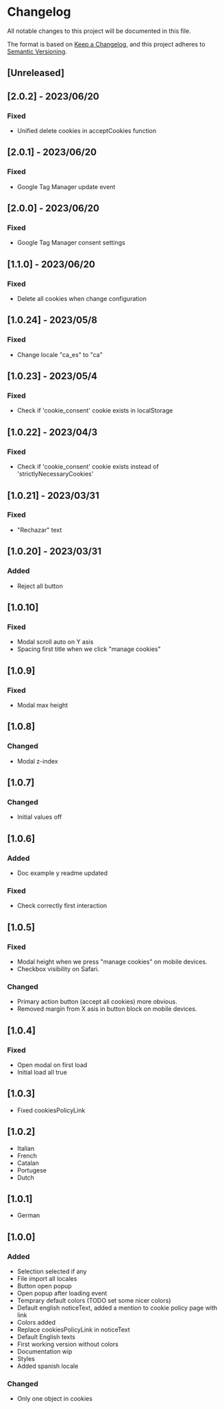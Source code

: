 # Changelog
All notable changes to this project will be documented in this file.

The format is based on [Keep a Changelog](https://keepachangelog.com/en/1.0.0/),
and this project adheres to [Semantic Versioning](https://semver.org/spec/v2.0.0.html).

## [Unreleased]

## [2.0.2] - 2023/06/20

### Fixed

- Unified delete cookies in acceptCookies function


## [2.0.1] - 2023/06/20

### Fixed

- Google Tag Manager update event


## [2.0.0] - 2023/06/20

### Fixed

- Google Tag Manager consent settings


## [1.1.0] - 2023/06/20

### Fixed

- Delete all cookies when change configuration

## [1.0.24] - 2023/05/8

### Fixed

- Change locale "ca_es" to "ca"

## [1.0.23] - 2023/05/4

### Fixed

- Check if 'cookie_consent' cookie exists in localStorage

## [1.0.22] - 2023/04/3

### Fixed

- Check if 'cookie_consent' cookie exists instead of 'strictlyNecessaryCookies'

## [1.0.21] - 2023/03/31

### Fixed

- "Rechazar" text

## [1.0.20] - 2023/03/31

### Added

- Reject all button

## [1.0.10]

### Fixed

- Modal scroll auto on Y asis
- Spacing first title when we click "manage cookies"

## [1.0.9]

### Fixed

- Modal max height

## [1.0.8]

### Changed

- Modal z-index

## [1.0.7]

### Changed

- Initial values off

## [1.0.6]

### Added

- Doc example y readme updated

### Fixed

- Check correctly first interaction

## [1.0.5]

### Fixed

- Modal height when we press "manage cookies" on mobile devices.
- Checkbox visibility on Safari.

### Changed

- Primary action button (accept all cookies) more obvious.
- Removed margin from X asis in button block on mobile devices.


## [1.0.4]

### Fixed

- Open modal on first load
- Initial load all true


## [1.0.3]

- Fixed cookiesPolicyLink


## [1.0.2]

- Italian
- French
- Catalan
- Portugese
- Dutch


## [1.0.1]

- German


## [1.0.0]

### Added
- Selection selected if any
- File import all locales
- Button open popup
- Open popup after loading event
- Temprary default colors (TODO set some nicer colors)
- Default english noticeText, added a mention to cookie policy page with link
- Colors added
- Replace cookiesPolicyLink in noticeText
- Default English texts
- First working version without colors
- Documentation wip
- Styles
- Added spanish locale


### Changed
- Only one object in cookies